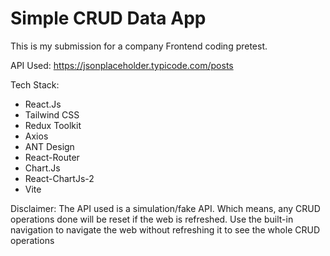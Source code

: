 # Simple CRUD Data App

This is my submission for a company Frontend coding pretest. 

API Used:
https://jsonplaceholder.typicode.com/posts

Tech Stack:
  - React.Js
  - Tailwind CSS
  - Redux Toolkit
  - Axios
  - ANT Design
  - React-Router
  - Chart.Js
  - React-ChartJs-2
  - Vite

Disclaimer: The API used is a simulation/fake API. Which means, any CRUD operations done will be reset if the web is refreshed.
Use the built-in navigation to navigate the web without refreshing it to see the whole CRUD operations
